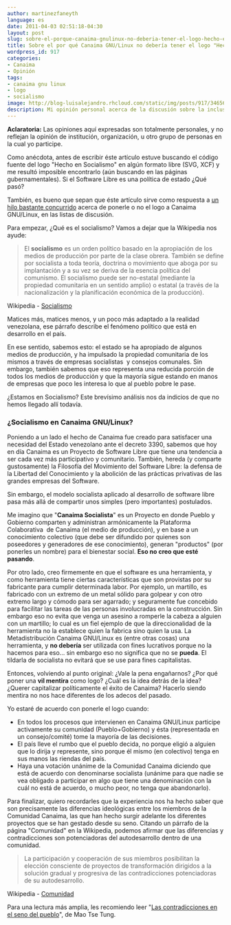 ```yaml
---
author: martinezfaneyth
language: es
date: 2011-04-03 02:51:18-04:30
layout: post
slug: sobre-el-porque-canaima-gnulinux-no-deberia-tener-el-logo-hecho-en-socialismo
title: Sobre el por qué Canaima GNU/Linux no debería tener el logo "Hecho en Socialismo"
wordpress_id: 917
categories:
- Canaima
- Opinión
tags:
- canaima gnu linux
- logo
- socialismo
image: http://blog-luisalejandro.rhcloud.com/static/img/posts/917/346565d3a61ec830a0cc0893056edb9a.jpg
description: Mi opinión personal acerca de la discusión sobre la inclusión del logo "Hecho en Socialismo" en Canaima.
---
```


**Aclaratoria:** Las opiniones aquí expresadas son totalmente personales, y no reflejan la opinión de institución, organización, u otro grupo de personas en la cual yo participe.

Como anécdota, antes de escribir éste artículo estuve buscando el código fuente del logo "Hecho en Socialismo" en algún formato libre (SVG, XCF) y me resultó imposible encontrarlo (aún buscando en las páginas gubernamentales). Si el Software Libre es una política de estado ¿Qué pasó?

También, es bueno que sepan que éste artículo sirve como respuesta a [un hilo bastante concurrido](http://listas.canaima.softwarelibre.gob.ve/pipermail/discusion/2011-March/003341.html) acerca de ponerle o no el logo a Canaima GNU/Linux, en las listas de discusión.

Para empezar, ¿Qué es el socialismo? Vamos a dejar que la Wikipedia nos ayude:

> El **socialismo** es un orden político basado en la apropiación de  los medios de producción por parte de la clase obrera. También se define  por socialista a toda teoría, doctrina o movimiento que aboga por su  implantación y a su vez se deriva de la esencia política del comunismo. El socialismo puede ser no-estatal (mediante la propiedad comunitaria en un sentido amplio) o estatal (a través de la nacionalización y la planificación económica de la producción).

Wikipedia - [Socialismo](http://es.wikipedia.org/wiki/Socialismo)

Matices más, matices menos, y un poco más adaptado a la realidad venezolana, ese párrafo describe el fenómeno político que está en desarrollo en el país.

En ese sentido, sabemos esto: el estado se ha apropiado de algunos medios de producción, y ha impulsado la propiedad comunitaria de los mismos a través de empresas socialistas  y consejos comunales. Sin embargo, también sabemos que eso representa una reducida porción de todos los medios de producción y que la mayoría sigue estando en manos de empresas que poco les interesa lo que al pueblo pobre le pase.

¿Estamos en Socialismo? Este brevísimo análisis nos da indicios de que no hemos llegado allí todavía.

<!-- more -->

### ¿Socialismo en Canaima GNU/Linux?

Poniendo a un lado el hecho de Canaima fue creado para satisfacer una necesidad del Estado venezolano ante el decreto 3390, sabemos que hoy en día Canaima es un Proyecto de Software Libre que tiene una tendencia a ser cada vez más participativo y comunitario. También, hereda (y comparte gustosamente) la Filosofía del Movimiento del Software Libre: la defensa de la Libertad del Conocimiento y la abolición de las prácticas privativas de las grandes empresas del Software.

Sin embargo, el modelo socialista aplicado al desarrollo de software libre pasa más allá de compartir unos simples (pero importantes) postulados.

Me imagino que "**Canaima Socialista**" es un Proyecto en donde Pueblo y Gobierno comparten y administran armónicamente la Plataforma Colaborativa  de Canaima (el medio de producción), y en base a un conocimiento colectivo (que debe ser difundido por quienes son poseedores y generadores de ese conocimiento), generan "productos" (por ponerles un nombre) para el bienestar social. **Eso no creo que esté pasando**.

Por otro lado, creo firmemente en que el software es una herramienta, y como   herramienta tiene ciertas características que son provistas por su   fabricante para cumplir determinada labor. Por ejemplo, un martillo, es  fabricado con un extremo de un metal sólido para golpear y con otro  extremo largo y cómodo para ser agarrado; y seguramente fue concebido  para facilitar las tareas de las personas involucradas en la construcción. Sin embargo eso no evita que venga un  asesino a romperle la cabeza a alguien con un martillo; lo cual es un fiel ejemplo de  que la direccionalidad de la herramienta no la establece quien la fabrica  sino quien la usa. La Metadistribución Canaima GNU/Linux es (entre otras cosas) una herramienta, y **no debería** ser utilizada con fines lucrativos porque no la hacemos para eso... sin embargo eso no significa que no se **pueda**. El tildarla de socialista no evitará que se use para fines capitalistas.

Entonces, volviendo al punto original: ¿Vale la pena engañarnos? ¿Por qué poner una **vil mentira** como logo? ¿Cuál es la idea detrás de la idea? ¿Querer capitalizar políticamente el éxito de Canaima? Hacerlo siendo mentira no nos hace diferentes de los adecos del pasado.

Yo estaré de acuerdo con ponerle el logo cuando:

* En todos los procesos que intervienen en Canaima GNU/Linux participe activamente su comunidad (Pueblo+Gobierno) y ésta (representada en un consejo/comité) tome la mayoría de las decisiones.
* El país lleve el rumbo que el pueblo decida, no porque eligió a alguien que lo dirija y represente, sino porque él mismo (en colectivo) tenga en sus manos las riendas del país.
* Haya una votación unánime de la Comunidad Canaima diciendo que está de acuerdo con denominarse socialista (unánime para que nadie se vea obligado a participar en algo que tiene una denominación con la cuál no está de acuerdo, o mucho peor, no tenga que abandonarlo).

Para finalizar, quiero recordarles que la experiencia nos ha hecho saber que son precisamente las diferencias ideológicas entre los miembros de la Comunidad Canaima, las que han hecho surgir adelante los diferentes proyectos que se han gestado desde su seno. Citando un párrafo de la página "Comunidad" en la Wikipedia, podemos afirmar que las diferencias y contradicciones son potenciadoras del autodesarrollo dentro de una comunidad.

> La participación y cooperación de sus miembros posibilitan la elección consciente de proyectos de transformación dirigidos a la solución gradual y progresiva de las contradicciones potenciadoras de su autodesarrollo.

Wikipedia - [Comunidad](http://es.wikipedia.org/wiki/Comunidad)

Para una lectura más amplia, les recomiendo leer "[Las contradicciones en el seno del pueblo](http://es.scribd.com/doc/6638534/Mao-Tse-Tung-De-Las-Contradicciones)", de Mao Tse Tung.
